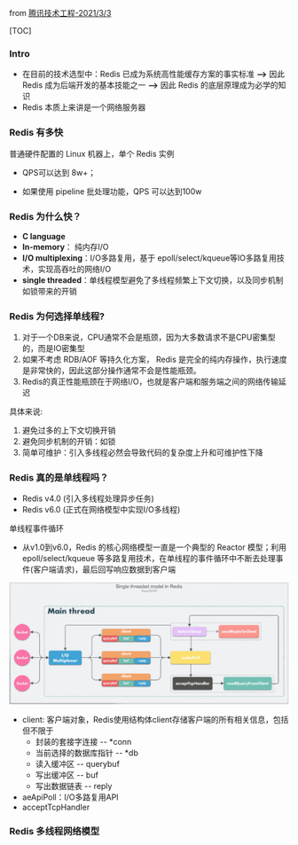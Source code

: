 

from [腾讯技术工程-2021/3/3](https://mp.weixin.qq.com/s/-op5WR1wSkgAuP7JYZWP8g)



[TOC]



### Intro

- 在目前的技术选型中：Redis 已成为系统高性能缓存方案的事实标准 **-->** 因此 Redis 成为后端开发的基本技能之一 **-->** 因此 Redis 的底层原理成为必学的知识
- Redis 本质上来讲是一个网络服务器



### Redis 有多快

普通硬件配置的 Linux 机器上，单个 Redis 实例

- QPS可以达到 8w+；

- 如果使用 pipeline 批处理功能，QPS 可以达到100w



### Redis 为什么快？

- **C language**
- **In-memory**： 纯内存I/O
- **I/O multiplexing**：I/O多路复用，基于 epoll/select/kqueue等IO多路复用技术，实现高吞吐的网络I/O
- **single threaded**：单线程模型避免了多线程频繁上下文切换，以及同步机制如锁带来的开销



### Redis 为何选择单线程?

1. 对于一个DB来说，CPU通常不会是瓶颈，因为大多数请求不是CPU密集型的，而是IO密集型
2. 如果不考虑 RDB/AOF 等持久化方案， Redis 是完全的纯内存操作，执行速度是非常快的，因此这部分操作通常不会是性能瓶颈。
3. Redis的真正性能瓶颈在于网络I/O，也就是客户端和服务端之间的网络传输延迟



具体来说:

1. 避免过多的上下文切换开销
2. 避免同步机制的开销：如锁
3. 简单可维护：引入多线程必然会导致代码的复杂度上升和可维护性下降



### Redis 真的是单线程吗？

- Redis v4.0 (引入多线程处理异步任务)
- Redis v6.0 (正式在网络模型中实现I/O多线程)



单线程事件循环

- 从v1.0到v6.0，Redis 的核心网络模型一直是一个典型的 Reactor 模型；利用 epoll/select/kqueue 等多路复用技术，在单线程的事件循环中不断去处理事件(客户端请求)，最后回写响应数据到客户端

![image-20210303224830725](Redis多线程网络模型全面揭秘.assets/image-20210303224830725.png)

- client: 客户端对象，Redis使用结构体client存储客户端的所有相关信息，包括但不限于
  - 封装的套接字连接 -- *conn
  - 当前选择的数据库指针 -- *db
  - 读入缓冲区 -- querybuf
  - 写出缓冲区 -- buf
  - 写出数据链表 -- reply
- aeApiPoll：I/O多路复用API
- acceptTcpHandler



### Redis 多线程网络模型